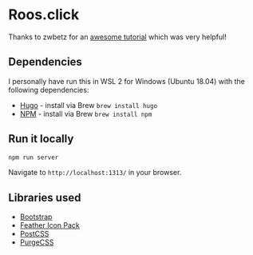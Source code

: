 # Roos.click

Thanks to zwbetz for an [awesome tutorial](https://zwbetz.com/make-a-hugo-blog-from-scratch/) which was very helpful!

## Dependencies

I personally have run this in WSL 2 for Windows (Ubuntu 18.04) with the following dependencies:

* [Hugo](https://gohugo.io/) - install via Brew `brew install hugo`
* [NPM](https://www.npmjs.com/) - install via Brew `brew install npm`

## Run it locally

```bash
npm run server
```

Navigate to `http://localhost:1313/` in your browser.

## Libraries used

* [Bootstrap](https://getbootstrap.com/)
* [Feather Icon Pack](https://feathericons.com/)
* [PostCSS](https://postcss.org/)
* [PurgeCSS](https://purgecss.com)